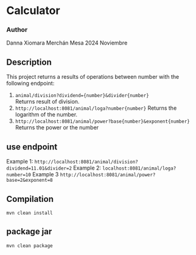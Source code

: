# Calculator 

### Author
Danna Xiomara Merchán Mesa
2024 Noviembre

## Description

This project returns a results of operations between number with the following endpoint:

1. `animal/division?dividend={number}&divider{number}`   
   Returns result of division.
2.  `http://localhost:8081/animal/loga?number{number}`
   Returns the logarithm of the number.
3.  `http://localhost:8081/animal/power?base{number}&exponent{number}`
   Returns the power or the number

## use endpoint

Example 1: 
`http://localhost:8081/animal/division?dividend=11.01&divider=2`
Example 2: 
`localhost:8081/animal/loga?number=10`
Example 3
`http://localhost:8081/animal/power?base=2&exponent=8`


## Compilation

```
mvn clean install
```

## package jar
```
mvn clean package
```
